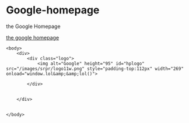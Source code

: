 # Google-homepage
the Google Homepage

<a href="https://github.com/ToccataN/Google-homepage.git">the google homepage</a>

<!DOCTYPE html>
<html>
	<head>
		<title> The Google Homepage</title>
	</head>


	<body>
        <div>
  			<div class="logo">
  				<img alt="Google" height="95" id="hplogo" src="/images/srpr/logo11w.png" style="padding-top:112px" width="269" onload="window.lol&amp;&amp;lol()">

  			</div>


        </div>


	</body>

</html>